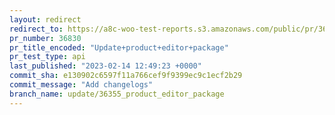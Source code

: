 ```yaml
---
layout: redirect
redirect_to: https://a8c-woo-test-reports.s3.amazonaws.com/public/pr/36830/api/index.html
pr_number: 36830
pr_title_encoded: "Update+product+editor+package"
pr_test_type: api
last_published: "2023-02-14 12:49:23 +0000"
commit_sha: e130902c6597f11a766cef9f9399ec9c1ecf2b29
commit_message: "Add changelogs"
branch_name: update/36355_product_editor_package
---
```

